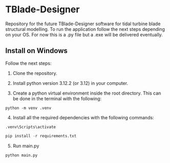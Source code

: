# TBlade-Designer

Repository for the future TBlade-Designer software for tidal turbine blade structural modelling. To run the application follow the next steps depending on your OS. For now this is a .py file but a .exe will be delivered eventually.

## Install on Windows

Follow the next steps:

1. Clone the repository.

2. Install python version 3.12.2 (or 3.12) in your computer.

3. Create a python virtual environment inside the root directory. This can be done in the terminal with the following:

```
python -m venv .venv
```

4. Install all the required dependencies with the following commands:

```
.venv\Scripts\activate
```

```python
pip install -r requirements.txt
```

5. Run main.py

```python
python main.py
```
